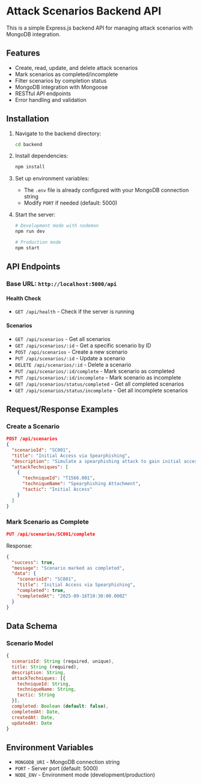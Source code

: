 # Attack Scenarios Backend API

This is a simple Express.js backend API for managing attack scenarios with MongoDB integration.

## Features

- Create, read, update, and delete attack scenarios
- Mark scenarios as completed/incomplete
- Filter scenarios by completion status
- MongoDB integration with Mongoose
- RESTful API endpoints
- Error handling and validation

## Installation

1. Navigate to the backend directory:
   ```bash
   cd backend
   ```

2. Install dependencies:
   ```bash
   npm install
   ```

3. Set up environment variables:
   - The `.env` file is already configured with your MongoDB connection string
   - Modify `PORT` if needed (default: 5000)

4. Start the server:
   ```bash
   # Development mode with nodemon
   npm run dev

   # Production mode
   npm start
   ```

## API Endpoints

### Base URL: `http://localhost:5000/api`

#### Health Check
- `GET /api/health` - Check if the server is running

#### Scenarios
- `GET /api/scenarios` - Get all scenarios
- `GET /api/scenarios/:id` - Get a specific scenario by ID
- `POST /api/scenarios` - Create a new scenario
- `PUT /api/scenarios/:id` - Update a scenario
- `DELETE /api/scenarios/:id` - Delete a scenario
- `PUT /api/scenarios/:id/complete` - Mark scenario as completed
- `PUT /api/scenarios/:id/incomplete` - Mark scenario as incomplete
- `GET /api/scenarios/status/completed` - Get all completed scenarios
- `GET /api/scenarios/status/incomplete` - Get all incomplete scenarios

## Request/Response Examples

### Create a Scenario
```json
POST /api/scenarios
{
  "scenarioId": "SC001",
  "title": "Initial Access via Spearphishing",
  "description": "Simulate a spearphishing attack to gain initial access",
  "attackTechniques": [
    {
      "techniqueId": "T1566.001",
      "techniqueName": "Spearphishing Attachment",
      "tactic": "Initial Access"
    }
  ]
}
```

### Mark Scenario as Complete
```json
PUT /api/scenarios/SC001/complete
```

Response:
```json
{
  "success": true,
  "message": "Scenario marked as completed",
  "data": {
    "scenarioId": "SC001",
    "title": "Initial Access via Spearphishing",
    "completed": true,
    "completedAt": "2025-09-16T10:30:00.000Z"
  }
}
```

## Data Schema

### Scenario Model
```javascript
{
  scenarioId: String (required, unique),
  title: String (required),
  description: String,
  attackTechniques: [{
    techniqueId: String,
    techniqueName: String,
    tactic: String
  }],
  completed: Boolean (default: false),
  completedAt: Date,
  createdAt: Date,
  updatedAt: Date
}
```

## Environment Variables

- `MONGODB_URI` - MongoDB connection string
- `PORT` - Server port (default: 5000)
- `NODE_ENV` - Environment mode (development/production)
